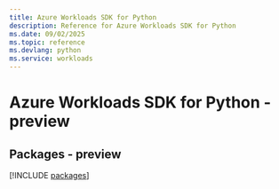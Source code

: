 ```yaml
---
title: Azure Workloads SDK for Python
description: Reference for Azure Workloads SDK for Python
ms.date: 09/02/2025
ms.topic: reference
ms.devlang: python
ms.service: workloads
---
```

# Azure Workloads SDK for Python - preview
## Packages - preview
[!INCLUDE [packages](workloads-index.md)]
